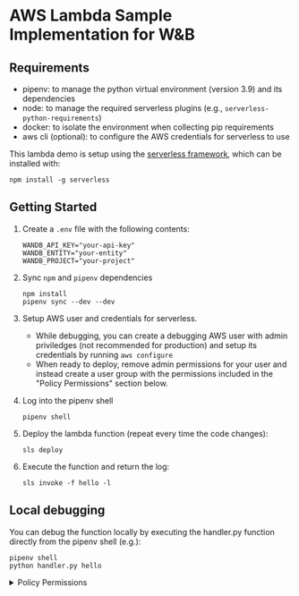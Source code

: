 # AWS Lambda Sample Implementation for W&B

## Requirements

- pipenv: to manage the python virtual environment (version 3.9) and its dependencies
- node: to manage the required serverless plugins (e.g., `serverless-python-requirements`)
- docker: to isolate the environment when collecting pip requirements
- aws cli (optional): to configure the AWS credentials for serverless to use

This lambda demo is setup using the [serverless framework](https://www.serverless.com/), which can be installed with:

```
npm install -g serverless
```

## Getting Started

1. Create a `.env` file with the following contents:
    ```
    WANDB_API_KEY="your-api-key"
    WANDB_ENTITY="your-entity"
    WANDB_PROJECT="your-project"
    ```

2. Sync `npm` and `pipenv` dependencies
    ```shell
    npm install
    pipenv sync --dev --dev
    ```

3. Setup AWS user and credentials for serverless.
    - While debugging, you can create a debugging AWS user with admin priviledges (not recommended for production) and setup its credentials by running `aws configure`
    - When ready to deploy, remove admin permissions for your user and instead create a user group with the permissions included in the "Policy Permissions" section below.

4. Log into the pipenv shell
    ```shell
    pipenv shell
    ```

5. Deploy the lambda function (repeat every time the code changes):
    ```shell
    sls deploy
    ```

6. Execute the function and return the log:
    ```shell
    sls invoke -f hello -l
    ```

## Local debugging

You can debug the function locally by executing the handler.py function directly from the pipenv shell (e.g.):
```shell
pipenv shell
python handler.py hello
```

<details>
<summary>Policy Permissions</summary>

These policy permissions apply to service names starting with `lambda-wandb`. Replace `{account_id}` accordingly.

```json
{
  "Version": "2012-10-17",
  "Statement": [
    {
      "Effect": "Allow",
      "Action": [
        "cloudformation:List*",
        "cloudformation:Get*",
        "cloudformation:ValidateTemplate"
      ],
      "Resource": [
        "*"
      ]
    },
    {
      "Effect": "Allow",
      "Action": [
        "cloudformation:CreateStack",
        "cloudformation:CreateUploadBucket",
        "cloudformation:CreateChangeSet",
        "cloudformation:ExecuteChangeSet",
        "cloudformation:DeleteChangeSet",
        "cloudformation:DeleteStack",
        "cloudformation:Describe*",
        "cloudformation:UpdateStack"
      ],
      "Resource": [
        "arn:aws:cloudformation:*:{account_id}:stack/lambda-wandb*"
      ]
    },
    {
      "Effect": "Allow",
      "Action": [
        "s3:GetBucketLocation",
        "s3:CreateBucket",
        "s3:DeleteBucket",
        "s3:ListBucket",
        "s3:GetBucketPolicy",
        "s3:PutBucketPolicy",
        "s3:ListBucketVersions",
        "s3:PutAccelerateConfiguration",
        "s3:GetEncryptionConfiguration",
        "s3:PutEncryptionConfiguration",
        "s3:DeleteBucketPolicy"
      ],
      "Resource": [
        "arn:aws:s3:::lambda-wandb*serverlessdeploy*"
      ]
    },
    {
      "Effect": "Allow",
      "Action": [
        "s3:PutObject",
        "s3:GetObject",
        "s3:DeleteObject"
      ],
      "Resource": [
        "arn:aws:s3:::lambda-wandb*serverlessdeploy*"
      ]
    },
    {
      "Effect": "Allow",
      "Action": [
        "lambda:Get*",
        "lambda:List*",
        "lambda:CreateFunction"
      ],
      "Resource": [
        "*"
      ]
    },
    {
      "Effect": "Allow",
      "Action": [
        "lambda:AddPermission",
        "lambda:CreateAlias",
        "lambda:TagResource",
        "lambda:DeleteFunction",
        "lambda:InvokeFunction",
        "lambda:PublishVersion",
        "lambda:RemovePermission",
        "lambda:Update*"
      ],
      "Resource": [
        "arn:aws:lambda:*:{account_id}:function:lambda-wandb*"
      ]
    },
    {
      "Effect": "Allow",
      "Action": [
        "cloudwatch:GetMetricStatistics"
      ],
      "Resource": [
        "*"
      ]
    },
    {
      "Action": [
        "logs:CreateLogGroup",
        "logs:CreateLogStream",
        "logs:DeleteLogGroup",
        "logs:TagResource"
      ],
      "Resource": [
        "arn:aws:logs:*:{account_id}:*"
      ],
      "Effect": "Allow"
    },
    {
      "Action": [
        "logs:PutLogEvents"
      ],
      "Resource": [
        "arn:aws:logs:*:{account_id}:*"
      ],
      "Effect": "Allow"
    },
    {
      "Effect": "Allow",
      "Action": [
        "logs:DescribeLogStreams",
        "logs:DescribeLogGroups",
        "logs:FilterLogEvents"
      ],
      "Resource": [
        "*"
      ]
    },
    {
      "Effect": "Allow",
      "Action": [
        "events:Put*",
        "events:Remove*",
        "events:Delete*"
      ],
      "Resource": [
        "arn:aws:events:*:{account_id}:rule/lambda-wandb*"
      ]
    },
    {
      "Effect": "Allow",
      "Action": [
        "events:DescribeRule"
      ],
      "Resource": [
        "arn:aws:events:*:{account_id}:rule/lambda-wandb*"
      ]
    },
    {
      "Effect": "Allow",
      "Action": [
        "iam:PassRole"
      ],
      "Resource": [
        "arn:aws:iam::{account_id}:role/*"
      ]
    },
    {
      "Effect": "Allow",
      "Action": [
        "iam:GetRole",
        "iam:CreateRole",
        "iam:PutRolePolicy",
        "iam:DeleteRolePolicy",
        "iam:DeleteRole"
      ],
      "Resource": [
        "arn:aws:iam::{account_id}:role/lambda-wandb*-lambdaRole"
      ]
    }
  ]
}
```
